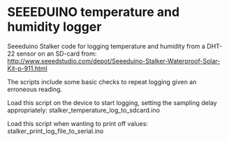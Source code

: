 SEEEDUINO temperature and humidity logger
================================================


Seeeduino Stalker code for logging temperature and humidity from a DHT-22 sensor on an SD-card from:
<http://www.seeedstudio.com/depot/Seeeduino-Stalker-Waterproof-Solar-Kit-p-911.html>

The scripts include some basic checks to repeat logging given an erroneous reading.

Load this script on the device to start logging, setting the sampling delay appropriately:
stalker_temperature_log_to_sdcard.ino

Load this script when wanting to print off values:
stalker_print_log_file_to_serial.ino
